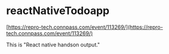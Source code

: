 # reactNativeTodoapp

[https://repro-tech.connpass.com/event/113269/](https://repro-tech.connpass.com/event/113269/)

This is "React native handson output."
